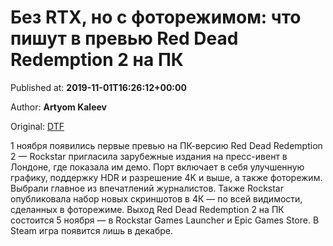 
# Без RTX, но с фоторежимом: что пишут в превью Red Dead Redemption 2 на ПК

Published at: **2019-11-01T16:26:12+00:00**

Author: **Artyom Kaleev**

Original: [DTF](https://dtf.ru/games/78966-bez-rtx-no-s-fotorezhimom-chto-pishut-v-prevyu-red-dead-redemption-2-na-pk)

1 ноября появились первые превью на ПК-версию Red Dead Redemption 2 — Rockstar пригласила зарубежные издания на пресс-ивент в Лондоне, где показала им демо. Порт включает в себя улучшенную графику, поддержку HDR и разрешение 4K и выше, а также фоторежим. Выбрали главное из впечатлений журналистов.
Также Rockstar опубликовала набор новых скриншотов в 4К — по всей видимости, сделанных в фоторежиме.
Выход Red Dead Redemption 2 на ПК состоится 5 ноября — в Rockstar Games Launcher и Epic Games Store. В Steam игра появится лишь в декабре.
